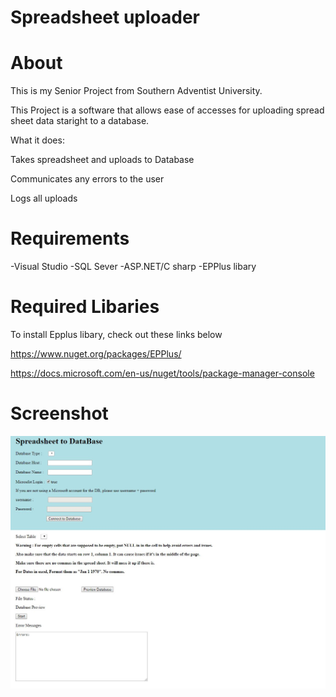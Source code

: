 # Spreadsheet uploader

# About
This is my Senior Project from Southern Adventist University.

This Project is a software that allows ease of accesses for uploading spread sheet data staright to a database. 

What it does:

  Takes spreadsheet and uploads to Database

  Communicates any errors to the user

  Logs all uploads

# Requirements
-Visual Studio
-SQL Sever
-ASP.NET/C sharp
-EPPlus libary


# Required Libaries
To install Epplus libary, check out these links below

https://www.nuget.org/packages/EPPlus/

https://docs.microsoft.com/en-us/nuget/tools/package-manager-console

# Screenshot
![Image description](https://github.com/gitbritt/SpreadSheet_To_DataBase/blob/master/spread_sheet_DB.JPG)
